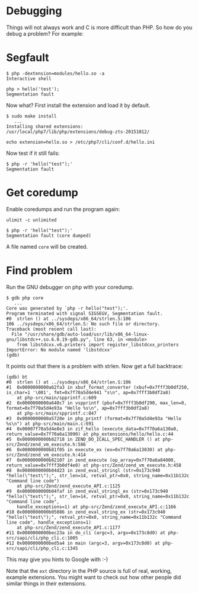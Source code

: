 # Debugging

Things will not always work and C is more difficult than PHP. So how do you
debug a problem? For example:

# Segfault

```
$ php -dextension=modules/hello.so -a
Interactive shell

php > hello('test');
Segmentation fault
```

Now what? First install the extension and load it by default.

```
$ sudo make install
   ...
Installing shared extensions:     /usr/local/php7/lib/php/extensions/debug-zts-20151012/
```

```
echo extension=hello.so > /etc/php7/cli/conf.d/hello.ini
```

Now test if it still fails:

```
$ php -r 'hello("test");'
Segmentation fault
```

# Get coredump

Enable coredumps and run the program again:

```
ulimit -c unlimited
```

```
$ php -r 'hello("test");'
Segmentation fault (core dumped)
```

A file named ```core``` will be created.

# Find problem

Run the GNU debugger on php with your coredump.

```
$ gdb php core
   ...
Core was generated by `php -r hello("test");'.
Program terminated with signal SIGSEGV, Segmentation fault.
#0  strlen () at ../sysdeps/x86_64/strlen.S:106
106	../sysdeps/x86_64/strlen.S: No such file or directory.
Traceback (most recent call last):
  File "/usr/share/gdb/auto-load/usr/lib/x86_64-linux-gnu/libstdc++.so.6.0.19-gdb.py", line 63, in <module>
    from libstdcxx.v6.printers import register_libstdcxx_printers
ImportError: No module named 'libstdcxx'
(gdb)
```

It points out that there is a problem with strlen. Now get a full backtrace:

```
(gdb) bt
#0  strlen () at ../sysdeps/x86_64/strlen.S:106
#1  0x0000000000a62fa3 in xbuf_format_converter (xbuf=0x7fff3b0df250, is_char=1 '\001', fmt=0x7f70a5d4e941 "s\n", ap=0x7fff3b0df2a8)
    at php-src/main/spprintf.c:609
#2  0x0000000000a640c7 in vspprintf (pbuf=0x7fff3b0df290, max_len=0, format=0x7f70a5d4e93a "Hello %s\n", ap=0x7fff3b0df2a8)
    at php-src/main/spprintf.c:847
#3  0x0000000000a5720e in php_printf (format=0x7f70a5d4e93a "Hello %s\n") at php-src/main/main.c:691
#4  0x00007f70a5d4e8e3 in zif_hello (execute_data=0x7f70a6a130a0, return_value=0x7f70a6a13090) at php_extensions/hello/hello.c:44
#5  0x0000000000b82718 in ZEND_DO_ICALL_SPEC_HANDLER () at php-src/Zend/zend_vm_execute.h:586
#6  0x0000000000b81f05 in execute_ex (ex=0x7f70a6a13030) at php-src/Zend/zend_vm_execute.h:414
#7  0x0000000000b82107 in zend_execute (op_array=0x7f70a6a84000, return_value=0x7fff3b0df4e0) at php-src/Zend/zend_vm_execute.h:458
#8  0x0000000000b04d23 in zend_eval_stringl (str=0x173c940 "hello(\"test\");", str_len=14, retval_ptr=0x0, string_name=0x11b132c "Command line code")
    at php-src/Zend/zend_execute_API.c:1125
#9  0x0000000000b04faf in zend_eval_stringl_ex (str=0x173c940 "hello(\"test\");", str_len=14, retval_ptr=0x0, string_name=0x11b132c "Command line code",
    handle_exceptions=1) at php-src/Zend/zend_execute_API.c:1166
#10 0x0000000000b05086 in zend_eval_string_ex (str=0x173c940 "hello(\"test\");", retval_ptr=0x0, string_name=0x11b132c "Command line code", handle_exceptions=1)
    at php-src/Zend/zend_execute_API.c:1177
#11 0x0000000000bec23a in do_cli (argc=3, argv=0x173c8d0) at php-src/sapi/cli/php_cli.c:1005
#12 0x0000000000bed5a4 in main (argc=3, argv=0x173c8d0) at php-src/sapi/cli/php_cli.c:1345
```

This may give you hints to Google with :-)

Note that the ```ext``` directory in the PHP source is full of real, working, example extensions.
You might want to check out how other people did similar things in their extensions.
